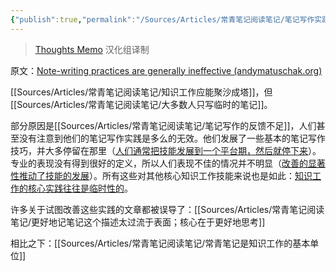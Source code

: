 ```yaml
---
{"publish":true,"permalink":"/Sources/Articles/常青笔记阅读笔记/笔记写作实践大多是无效的.md","title":"笔记写作实践大多是无效的","created":"2022-08-11","modified":"2023-03-14","tags":["review"],"cssclasses":""}
---
```




> [Thoughts Memo](https://paratranz.cn/projects/3131) 汉化组译制

原文：[Note-writing practices are generally ineffective (andymatuschak.org)](https://notes.andymatuschak.org/z8V2q398qu89vdJ73N2BEYCgevMqux3yxQUAC)

[[Sources/Articles/常青笔记阅读笔记/知识工作应能聚沙成塔]]，但[[Sources/Articles/常青笔记阅读笔记/大多数人只写临时的笔记]]。

部分原因是[[Sources/Articles/常青笔记阅读笔记/笔记写作的反馈不足]]，人们甚至没有注意到他们的笔记写作实践是多么的无效。他们发展了一些基本的笔记写作技巧，并大多停留在那里（[人们通常把技能发展到一个平台期，然后就停下来](https://notes.andymatuschak.org/z5gHroEM2vM2WcKxkdcsCw8qv5tmHSbBVxEb4)）。专业的表现没有得到很好的定义，所以人们表现不佳的情况并不明显（[改善的显著性推动了技能的发展](https://notes.andymatuschak.org/z3TLgRqbKq1iQvYNvxenccLPZUuJNB329uwGw)）。所有这些对其他核心知识工作技能来说也是如此：[知识工作的核心实践往往是临时性的](https://notes.andymatuschak.org/z7z6uFero1JXyANDsq7P4RzeUemPWrHD7Ejmn)。

许多关于试图改善这些实践的文章都被误导了：[[Sources/Articles/常青笔记阅读笔记/更好地记笔记这个描述太过流于表面；核心在于更好地思考]]

相比之下：[[Sources/Articles/常青笔记阅读笔记/常青笔记是知识工作的基本单位]]
